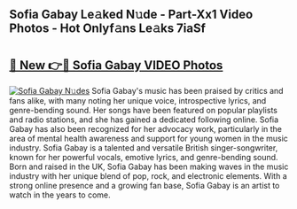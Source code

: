 ## Sofia Gabay Le𝚊ked N𝚞de - Part-Xx1 Video Photos - Hot Onlyf𝚊ns Le𝚊ks 7iaSf

# <h2><a href="http://ac45197.deff.icu/?id=Sofia+Gabay">🔗 New 👉🔴 Sofia Gabay VIDEO Photos</a></h2>

[![Sofia Gabay N𝚞des](https://i.imgur.com/rIISA9y.gif)](http://ac45197.deff.icu/?id=Sofia+Gabay)
Sofia Gabay's music has been praised by critics and fans alike, with many noting her unique voice, introspective lyrics, and genre-bending sound. Her songs have been featured on popular playlists and radio stations, and she has gained a dedicated following online. Sofia Gabay has also been recognized for her advocacy work, particularly in the area of mental health awareness and support for young women in the music industry. Sofia Gabay is a talented and versatile British singer-songwriter, known for her powerful vocals, emotive lyrics, and genre-bending sound. Born and raised in the UK, Sofia Gabay has been making waves in the music industry with her unique blend of pop, rock, and electronic elements. With a strong online presence and a growing fan base, Sofia Gabay is an artist to watch in the years to come.
